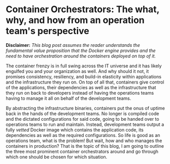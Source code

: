 # Container Orchestrators: The what, why, and how from an operation team's perspective


**Disclaimer:** *This blog post assumes the reader understands the fundamental value proposition that the Docker engine provides and the need to have orchestration around the containers deployed on top of it.*

The container frenzy is in full swing across the IT universe and it has likely engulfed you and your organization as well. And why should it not, it promises consistency, resiliency, and build-in elasticity within applications and the infrastructure they run on. On top of all that, containers give control of the applications, their dependencies as well as the infrastructure that they run on back to developers instead of having the operations teams having to manage it all on behalf of the development teams. 

By abstracting the infrastructure binaries, containers put the onus of uptime back in the hands of the development teams. No longer is compiled code and the dictated configurations for said code, going to be handed over to operations teams to run and maintain. Instead, development teams output a fully *vetted* Docker image which contains the application code, its dependencies as well as the required configurations. So life is good as an operations team, what is the problem! But wait, how and who manages the containers in production? That is the topic of this blog, I am going to outline the three most prominent container orchestrators around and go through which one should be chosen for which situation.   